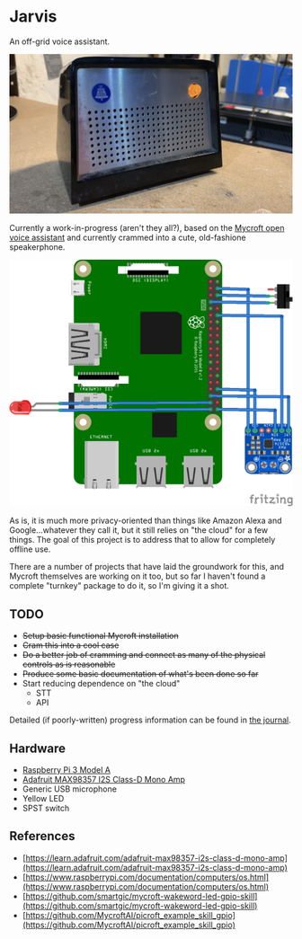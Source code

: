 # Jarvis

An off-grid voice assistant.

![Photo of Jarvis in a vintage speakerphone](./img/IMG_0214.jpg)

Currently a work-in-progress (aren't they all?), based on the [Mycroft open voice assistant](https://mycroft.ai/) and currently crammed into a cute, old-fashione speakerphone.

![circuit diagram](./img/jarvis_bb.png)

As is, it is much more privacy-oriented than things like Amazon Alexa and Google...whatever they call it, but it still relies on "the cloud" for a few things.  The goal of this project is to address that to allow for completely offline use.

There are a number of projects that have laid the groundwork for this, and Mycroft themselves are working on it too, but so far I haven't found a complete "turnkey" package to do it, so I'm giving it a shot.


## TODO

* ~~Setup basic functional Mycroft installation~~
* ~~Cram this into a cool case~~
* ~~Do a better job of cramming and connect as many of the physical controls as is reasonable~~
* ~~Produce some basic documentation of what's been done so far~~
* Start reducing dependence on "the cloud"
    + STT
    + API

Detailed (if poorly-written) progress information can be found in [the journal](./journal.md).

## Hardware

* [Raspberry Pi 3 Model A](ihttps://www.raspberrypi.com/products/raspberry-pi-3-model-a-plus/)
* [Adafruit MAX98357 I2S Class-D Mono Amp](https://learn.adafruit.com/adafruit-max98357-i2s-class-d-mono-amp)
* Generic USB microphone
* Yellow LED
* SPST switch


## References

* [https://learn.adafruit.com/adafruit-max98357-i2s-class-d-mono-amp](https://learn.adafruit.com/adafruit-max98357-i2s-class-d-mono-amp)
* [https://www.raspberrypi.com/documentation/computers/os.html](https://www.raspberrypi.com/documentation/computers/os.html)
* [https://github.com/smartgic/mycroft-wakeword-led-gpio-skill](https://github.com/smartgic/mycroft-wakeword-led-gpio-skill)
* [https://github.com/MycroftAI/picroft_example_skill_gpio](https://github.com/MycroftAI/picroft_example_skill_gpio)
